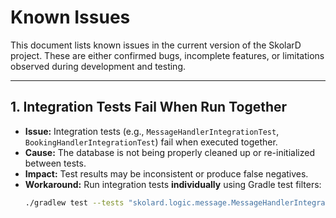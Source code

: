 # Known Issues

This document lists known issues in the current version of the SkolarD project. These are either confirmed bugs, incomplete features, or limitations observed during development and testing.

---

## 1. Integration Tests Fail When Run Together
- **Issue:** Integration tests (e.g., `MessageHandlerIntegrationTest`, `BookingHandlerIntegrationTest`) fail when executed together.
- **Cause:** The database is not being properly cleaned up or re-initialized between tests.
- **Impact:** Test results may be inconsistent or produce false negatives.
- **Workaround:** Run integration tests **individually** using Gradle test filters:
  ```bash
  ./gradlew test --tests "skolard.logic.message.MessageHandlerIntegrationTest"
